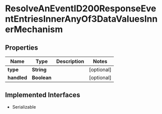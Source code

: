 

# ResolveAnEventID200ResponseEventEntriesInnerAnyOf3DataValuesInnerMechanism


## Properties

| Name | Type | Description | Notes |
|------------ | ------------- | ------------- | -------------|
|**type** | **String** |  |  [optional] |
|**handled** | **Boolean** |  |  [optional] |


## Implemented Interfaces

* Serializable


